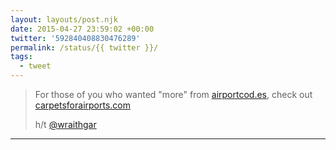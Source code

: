 ```yaml
---
layout: layouts/post.njk
date: 2015-04-27 23:59:02 +00:00
twitter: '592840408830476289'
permalink: /status/{{ twitter }}/
tags: 
  - tweet
---
```


> For those of you who wanted "more" from [airportcod.es](https://airportcod.es), check out [carpetsforairports.com](http://carpetsforairports.com)
> 
> h/t [@wraithgar](https://twitter.com/wraithgar)

---
